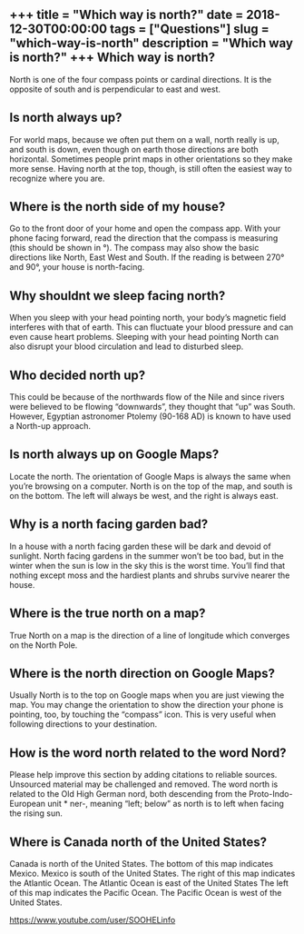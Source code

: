 +++
title = "Which way is north?"
date = 2018-12-30T00:00:00
tags = ["Questions"]
slug = "which-way-is-north"
description = "Which way is north?"
+++
Which way is north?
-------------------

North is one of the four compass points or cardinal directions. It is the opposite of south and is perpendicular to east and west.

Is north always up?
-------------------

For world maps, because we often put them on a wall, north really is up, and south is down, even though on earth those directions are both horizontal. Sometimes people print maps in other orientations so they make more sense. Having north at the top, though, is still often the easiest way to recognize where you are.

Where is the north side of my house?
------------------------------------

Go to the front door of your home and open the compass app. With your phone facing forward, read the direction that the compass is measuring (this should be shown in °). The compass may also show the basic directions like North, East West and South. If the reading is between 270° and 90°, your house is north-facing.

Why shouldnt we sleep facing north?
-----------------------------------

When you sleep with your head pointing north, your body’s magnetic field interferes with that of earth. This can fluctuate your blood pressure and can even cause heart problems. Sleeping with your head pointing North can also disrupt your blood circulation and lead to disturbed sleep.

Who decided north up?
---------------------

This could be because of the northwards flow of the Nile and since rivers were believed to be flowing “downwards”, they thought that “up” was South. However, Egyptian astronomer Ptolemy (90-168 AD) is known to have used a North-up approach.

Is north always up on Google Maps?
----------------------------------

Locate the north. The orientation of Google Maps is always the same when you’re browsing on a computer. North is on the top of the map, and south is on the bottom. The left will always be west, and the right is always east.

Why is a north facing garden bad?
---------------------------------

In a house with a north facing garden these will be dark and devoid of sunlight. North facing gardens in the summer won’t be too bad, but in the winter when the sun is low in the sky this is the worst time. You’ll find that nothing except moss and the hardiest plants and shrubs survive nearer the house.

Where is the true north on a map?
---------------------------------

True North on a map is the direction of a line of longitude which converges on the North Pole.

Where is the north direction on Google Maps?
--------------------------------------------

Usually North is to the top on Google maps when you are just viewing the map. You may change the orientation to show the direction your phone is pointing, too, by touching the “compass” icon. This is very useful when following directions to your destination.

How is the word north related to the word Nord?
-----------------------------------------------

Please help improve this section by adding citations to reliable sources. Unsourced material may be challenged and removed. The word north is related to the Old High German nord, both descending from the Proto-Indo-European unit \* ner-, meaning “left; below” as north is to left when facing the rising sun.

Where is Canada north of the United States?
-------------------------------------------

Canada is north of the United States. The bottom of this map indicates Mexico. Mexico is south of the United States. The right of this map indicates the Atlantic Ocean. The Atlantic Ocean is east of the United States The left of this map indicates the Pacific Ocean. The Pacific Ocean is west of the United States.

https://www.youtube.com/user/SOOHELinfo
